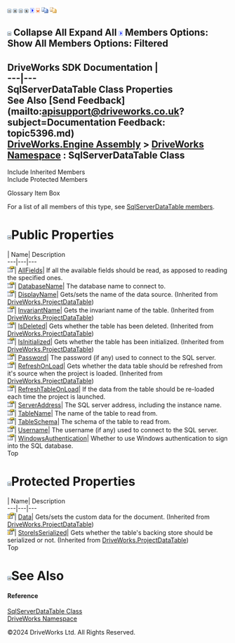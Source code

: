![](dotnetimages/collapse.gif) ![](dotnetimages/expand.gif) ![](dotnetimages/collapse.gif) ![](dotnetimages/expand.gif) ![](dotnetimages/drpdown.gif) ![](dotnetimages/drpdown_orange.gif) ![](dotnetimages/copycode.gif) ![](dotnetimages/copycodeHighlight.gif)

![](dotnetimages/collapse.gif) Collapse All Expand All ![](dotnetimages/drpdown.gif) Members Options: Show All  Members Options: Filtered   
---  
DriveWorks SDK Documentation  |   
---|---  
SqlServerDataTable Class Properties   
See Also [Send Feedback](mailto:apisupport@driveworks.co.uk?subject=Documentation Feedback: topic5396.md)  
[DriveWorks.Engine Assembly](topic2156.md) > [DriveWorks Namespace](topic2159.md) : SqlServerDataTable Class  
---  
  
Include Inherited Members    
Include Protected Members    


Glossary Item Box

For a list of all members of this type, see [SqlServerDataTable members](topic5397.md).

# ![](dotnetimages/collapse.gif)Public Properties

| Name| Description  
---|---|---  
![Public Property](dotnetimages/publicProperty.gif)| [AllFields](topic5408.md)| If all the available fields should be read, as apposed to reading the specified ones.   
![Public Property](dotnetimages/publicProperty.gif)| [DatabaseName](topic5409.md)| The database name to connect to.   
![Public Property](dotnetimages/publicProperty.gif)| [DisplayName](topic4303.md)| Gets/sets the name of the data source. (Inherited from [DriveWorks.ProjectDataTable](topic4282.md))  
![Public Property](dotnetimages/publicProperty.gif)| [InvariantName](topic4304.md)| Gets the invariant name of the table. (Inherited from [DriveWorks.ProjectDataTable](topic4282.md))  
![Public Property](dotnetimages/publicProperty.gif)| [IsDeleted](topic4305.md)| Gets whether the table has been deleted. (Inherited from [DriveWorks.ProjectDataTable](topic4282.md))  
![Public Property](dotnetimages/publicProperty.gif)| [IsInitialized](topic4306.md)| Gets whether the table has been initialized. (Inherited from [DriveWorks.ProjectDataTable](topic4282.md))  
![Public Property](dotnetimages/publicProperty.gif)| [Password](topic5410.md)| The password (if any) used to connect to the SQL server.   
![Public Property](dotnetimages/publicProperty.gif)| [RefreshOnLoad](topic4307.md)| Gets whether the data table should be refreshed from it's source when the project is loaded. (Inherited from [DriveWorks.ProjectDataTable](topic4282.md))  
![Public Property](dotnetimages/publicProperty.gif)| [RefreshTableOnLoad](topic5411.md)| If the data from the table should be re-loaded each time the project is launched.   
![Public Property](dotnetimages/publicProperty.gif)| [ServerAddress](topic5412.md)| The SQL server address, including the instance name.   
![Public Property](dotnetimages/publicProperty.gif)| [TableName](topic5413.md)| The name of the table to read from.   
![Public Property](dotnetimages/publicProperty.gif)| [TableSchema](topic5414.md)| The schema of the table to read from.   
![Public Property](dotnetimages/publicProperty.gif)| [Username](topic5415.md)| The username (if any) used to connect to the SQL server.   
![Public Property](dotnetimages/publicProperty.gif)| [WindowsAuthentication](topic5416.md)| Whether to use Windows authentication to sign into the SQL database.   
Top

# ![](dotnetimages/collapse.gif)Protected Properties

| Name| Description  
---|---|---  
![Protected Property](dotnetimages/protectedProperty.gif)| [Data](topic4302.md)| Gets/sets the custom data for the document. (Inherited from [DriveWorks.ProjectDataTable](topic4282.md))  
![Protected Property](dotnetimages/protectedProperty.gif)| [StoreIsSerialized](topic4308.md)| Gets whether the table's backing store should be serialized or not. (Inherited from [DriveWorks.ProjectDataTable](topic4282.md))  
Top

# ![](dotnetimages/collapse.gif)See Also

#### Reference

[SqlServerDataTable Class](topic5396.md)   
[DriveWorks Namespace](topic2159.md)

©2024 DriveWorks Ltd. All Rights Reserved.
